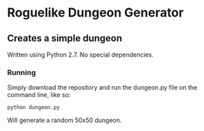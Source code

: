 # Roguelike Dungeon Generator
## Creates a simple dungeon

Written using Python 2.7. No special dependencies.

### Running
Simply download the repository and run the dungeon.py file on the command line, like so:
```
python dungeon.py
```

Will generate a random 50x50 dungeon.
